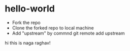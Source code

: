 # hello-world

- Fork the repo
- Clone the forked repo to local machine
- Add "upstream" by commnd git remote add upstream <repo endpoint>


hi this is naga raghav!